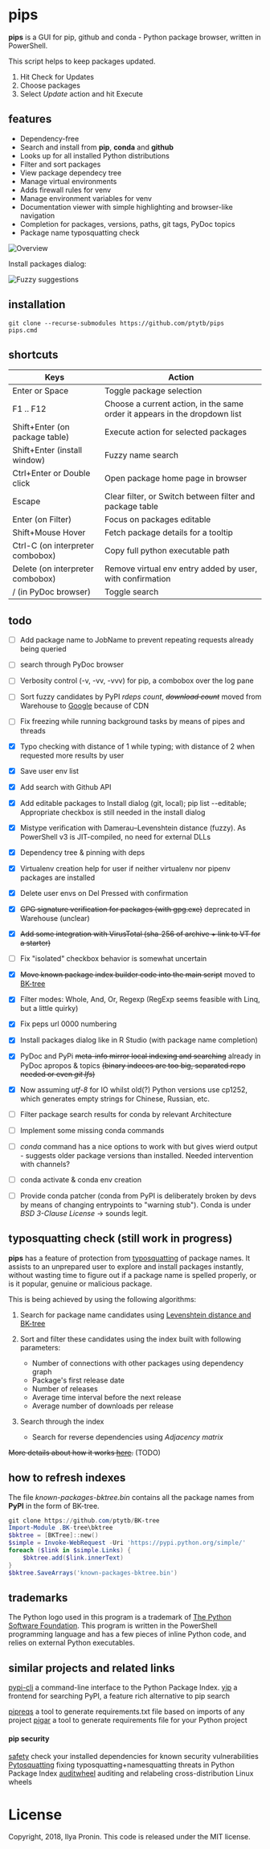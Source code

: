 # pips


**pips** is a GUI for pip, github and conda - Python package browser, written in PowerShell.

This script helps to keep packages updated.


1. Hit Check for Updates
2. Choose packages
3. Select *Update* action and hit Execute


## features


- Dependency-free
- Search and install from **pip**, **conda** and **github**
- Looks up for all installed Python distributions
- Filter and sort packages
- View package dependecy tree
- Manage virtual environments
- Adds firewall rules for venv
- Manage environment variables for venv
- Documentation viewer with simple highlighting and browser-like navigation
- Completion for packages, versions, paths, git tags, PyDoc topics
- Package name typosquatting check

![Overview](screenshot.png)

Install packages dialog:

![Fuzzy suggestions](scr-fuzzy-suggestions.gif)


## installation

```
git clone --recurse-submodules https://github.com/ptytb/pips
pips.cmd
```

## shortcuts


| Keys                             | Action                                                                     |
| -------------------------------- | -------------------------------------------------------------------------- |
| Enter or Space                   | Toggle package selection                                                   |
| F1 .. F12                        | Choose a current action, in the same order it appears in the dropdown list |
| Shift+Enter (on package table)   | Execute action for selected packages                                       |
| Shift+Enter (install window)     | Fuzzy name search                                                          |
| Ctrl+Enter or Double click       | Open package home page in browser                                          |
| Escape                           | Clear filter, or Switch between filter and package table                   |
| Enter (on Filter)                | Focus on packages editable                                                 | 
| Shift+Mouse Hover                | Fetch package details for a tooltip                                        |
| Ctrl-C (on interpreter combobox) | Copy full python executable path                                           |
| Delete (on interpreter combobox) | Remove virtual env entry added by user, with confirmation                  |
| / (in PyDoc browser)             | Toggle search                                                              |


## todo


- [ ] Add package name to JobName to prevent repeating requests already being queried
- [ ] search through PyDoc browser
- [ ] Verbosity control (-v, -vv, -vvv) for pip, a combobox over the log pane
- [ ] Sort fuzzy candidates by PyPI *rdeps count*, <s>*download count*</s> moved from Warehouse to [Google](https://mail.python.org/pipermail/distutils-sig/2016-May/028986.html) because of CDN
- [ ] Fix freezing while running background tasks by means of pipes and threads
- [X] Typo checking with distance of 1 while typing; with distance of 2 when requested more results by user
- [X] Save user env list
- [X] Add search with Github API
- [X] Add editable packages to Install dialog (git, local); pip list --editable; Appropriate checkbox is still needed in the install dialog
- [X] Mistype verification with Damerau–Levenshtein distance (fuzzy). As PowerShell v3 is JIT-compiled, no need for external DLLs
- [X] Dependency tree & pinning with deps
- [X] Virtualenv creation help for user if neither virtualenv nor pipenv packages are installed
- [X] Delete user envs on Del Pressed with confirmation
- [X] <s>GPG signature verification for packages (with gpg.exe)</s> deprecated in Warehouse (unclear)
- [X] <s>Add some integration with VirusTotal (sha-256 of archive + link to VT for a starter)</s>
- [ ] Fix "isolated" checkbox behavior is somewhat uncertain
- [X] <s>Move known package index builder code into the main script</s> moved to [BK-tree](https://github.com/ptytb/BK-tree)
- [X] Filter modes: Whole, And, Or, Regexp (RegExp seems feasible with Linq, but a little quirky)
- [X] Fix peps url 0000 numbering
- [X] Install packages dialog like in R Studio (with package name completion)
- [X] PyDoc and PyPi <s>meta-info mirror local indexing and searching</s> already in PyDoc apropos & topics <s>(binary indeces are too big, separated repo needed or even *git lfs*)</s>
- [X] Now assuming *utf-8* for IO whilst old(?) Python versions use cp1252, which generates empty strings for Chinese, Russian, etc.
- [ ] Filter package search results for conda by relevant Architecture
- [ ] Implement some missing conda commands
- [ ] *conda* command has a nice options to work with but gives wierd output - suggests older package versions than installed. Needed intervention with channels?
- [ ] conda activate & conda env creation
- [ ] Provide conda patcher (conda from PyPI is deliberately broken by devs by means of changing entrypoints to "warning stub"). Conda is under *BSD 3-Clause License* -> sounds legit.


## typosquatting check (still work in progress)


**pips** has a feature of protection from [typosquatting](https://en.wikipedia.org/wiki/Typosquatting) of package names.
It assists to an unprepared user to explore and install packages instantly, without wasting
time to figure out if a package name is spelled properly, or is it popular, genuine or malicious package.

This is being achieved by using the following algorithms:

1. Search for package name candidates using [Levenshtein distance and BK-tree](https://github.com/ptytb/BK-tree)
2. Sort and filter these candidates using the index built with following parameters:
	- Number of connections with other packages using dependency graph
	- Package's first release date
	- Number of releases
	- Average time interval before the next release
	- Average number of downloads per release
3. Search through the index
   
   - Search for reverse dependencies using *Adjacency matrix*


<s>More details about how it works [here]().</s> (TODO)


## how to refresh indexes
The file *known-packages-bktree.bin* contains all the package names from **PyPI** in the form of BK-tree.
```PowerShell
git clone https://github.com/ptytb/BK-tree
Import-Module .BK-tree\bktree
$bktree = [BKTree]::new()
$simple = Invoke-WebRequest -Uri 'https://pypi.python.org/simple/'
foreach ($link in $simple.Links) {
	$bktree.add($link.innerText)
}  
$bktree.SaveArrays('known-packages-bktree.bin')
```

## trademarks


The Python logo used in this program is a trademark of [The Python Software Foundation](https://www.python.org/psf/trademarks/).
This program is written in the PowerShell programming language and has a few pieces of inline Python code, and relies on external Python executables.


## similar projects and related links


[pypi-cli](https://github.com/sloria/pypi-cli) a command-line interface to the Python Package Index.
[yip](https://github.com/balzss/yip) a frontend for searching PyPI, a feature rich alternative to pip search

[pipreqs](https://github.com/bndr/pipreqs) a tool to generate requirements.txt file based on imports of any project
[pigar](https://github.com/Damnever/pigar) a tool to generate requirements file for your Python project


#### pip security


[safety](https://github.com/pyupio/safety) check your installed dependencies for known security vulnerabilities
[Pytosquatting](https://www.pytosquatting.org/) fixing typosquatting+namesquatting threats in Python Package Index
[auditwheel](https://github.com/pypa/auditwheel) auditing and relabeling cross-distribution Linux wheels


# License

Copyright, 2018, Ilya Pronin.
This code is released under the MIT license.
